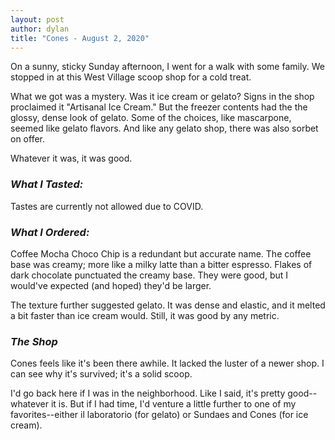 ```yaml
---
layout: post
author: dylan
title: "Cones - August 2, 2020"
---
```


On a sunny, sticky Sunday afternoon, I went for a walk with some family.  We stopped in at this West Village scoop shop for a cold treat.  

What we got was a mystery.  Was it ice cream or gelato?  Signs in the shop proclaimed it "Artisanal Ice Cream."  But the freezer contents had the the glossy, dense look of gelato.  Some of the choices, like mascarpone, seemed like gelato flavors.  And like any gelato shop, there was also sorbet on offer. 

Whatever it was, it was good.

### *What I Tasted:*
Tastes are currently not allowed due to COVID.

### *What I Ordered:*
Coffee Mocha Choco Chip is a redundant but accurate name.  The coffee base was creamy; more like a milky latte than a bitter espresso.  Flakes of dark chocolate punctuated the creamy base.  They were good, but I would've expected (and hoped) they'd be larger.

The texture further suggested gelato.  It was dense and elastic, and it melted a bit faster than ice cream would.  Still, it was good by any metric.

### *The Shop*
Cones feels like it's been there awhile.  It lacked the luster of a newer shop.  I can see why it's survived; it's a solid scoop.

I'd go back here if I was in the neighborhood.  Like I said, it's pretty good--whatever it is.  But if I had time, I'd venture a little further to one of my favorites--either il laboratorio (for gelato) or Sundaes and Cones (for ice cream).
